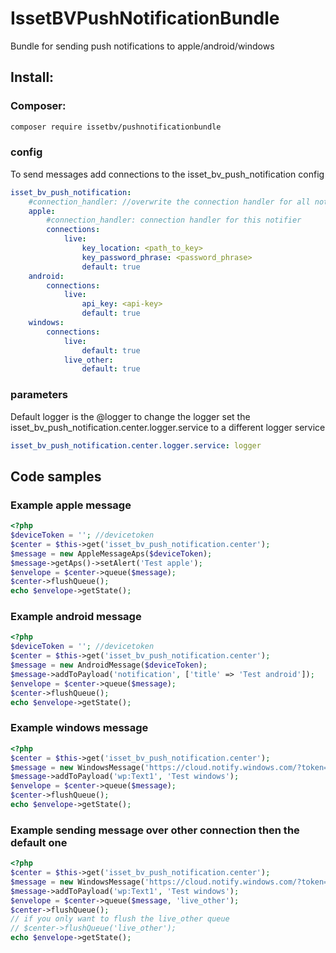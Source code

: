 # IssetBVPushNotificationBundle
Bundle for sending push notifications to apple/android/windows

## Install:
### Composer:
````bash
composer require issetbv/pushnotificationbundle
````
### config
To send messages add connections to the isset_bv_push_notification config
````yaml
isset_bv_push_notification:
    #connection_handler: //overwrite the connection handler for all notifiers which don't have there own connection handler set
    apple:
        #connection_handler: connection handler for this notifier
        connections:
            live:
                key_location: <path_to_key>
                key_password_phrase: <password_phrase>
                default: true
    android:
        connections:
            live:
                api_key: <api-key>
                default: true
    windows:
        connections:
            live:
                default: true
            live_other:
                default: true
````
### parameters
Default logger is the @logger to change the logger set the isset_bv_push_notification.center.logger.service to a different logger service
````yaml
isset_bv_push_notification.center.logger.service: logger
````
## Code samples
### Example apple message
````php
<?php
$deviceToken = ''; //devicetoken
$center = $this->get('isset_bv_push_notification.center');
$message = new AppleMessageAps($deviceToken);
$message->getAps()->setAlert('Test apple');
$envelope = $center->queue($message);
$center->flushQueue();
echo $envelope->getState();
````
### Example android message
````php
<?php
$deviceToken = ''; //devicetoken
$center = $this->get('isset_bv_push_notification.center');
$message = new AndroidMessage($deviceToken);
$message->addToPayload('notification', ['title' => 'Test android']);
$envelope = $center->queue($message);
$center->flushQueue();
echo $envelope->getState();
````
### Example windows message
````php
<?php
$center = $this->get('isset_bv_push_notification.center');
$message = new WindowsMessage('https://cloud.notify.windows.com/?token=AQE%bU%2fSjZOCvRjjpILow%3d%3d');
$message->addToPayload('wp:Text1', 'Test windows');
$envelope = $center->queue($message);
$center->flushQueue();
echo $envelope->getState();
````
### Example sending message over other connection then the default one
````php
<?php
$center = $this->get('isset_bv_push_notification.center');
$message = new WindowsMessage('https://cloud.notify.windows.com/?token=AQE%bU%2fSjZOCvRjjpILow%3d%3d');
$message->addToPayload('wp:Text1', 'Test windows');
$envelope = $center->queue($message, 'live_other');
$center->flushQueue(); 
// if you only want to flush the live_other queue
// $center->flushQueue('live_other'); 
echo $envelope->getState();
````